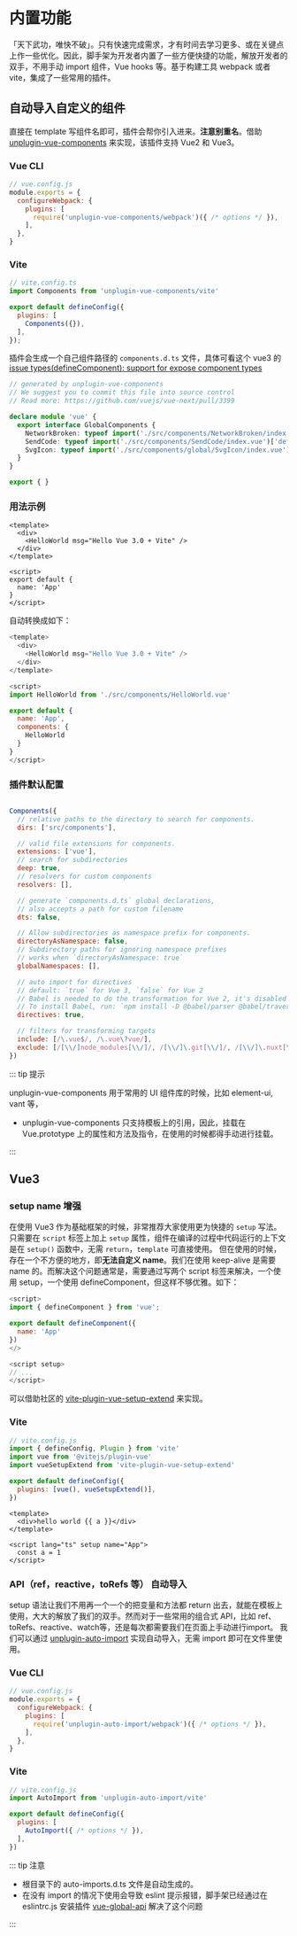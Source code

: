 # 内置功能

「天下武功，唯快不破」。只有快速完成需求，才有时间去学习更多、或在关键点上作一些优化。因此，脚手架为开发者内置了一些方便快捷的功能，解放开发者的双手，不用手动 import 组件，Vue hooks 等。基于构建工具 webpack 或者 vite，集成了一些常用的插件。

## 自动导入自定义的组件
直接在 template 写组件名即可，插件会帮你引入进来。**注意别重名**。借助 [unplugin-vue-components](https://github.com/antfu/unplugin-vue-components) 来实现，该插件支持 Vue2 和 Vue3。
 
### Vue CLI

```javascript
// vue.config.js
module.exports = {
  configureWebpack: {
    plugins: [
      require('unplugin-vue-components/webpack')({ /* options */ }),
    ],
  },
}
```

### Vite

```javascript
// vite.config.ts
import Components from 'unplugin-vue-components/vite'

export default defineConfig({
  plugins: [
    Components({}),
  ],
});
```

插件会生成一个自己组件路径的 `components.d.ts` 文件，具体可看这个 vue3 的[issue types(defineComponent): support for expose component types](https://github.com/vuejs/core/pull/3399)

```typescript
// generated by unplugin-vue-components
// We suggest you to commit this file into source control
// Read more: https://github.com/vuejs/vue-next/pull/3399

declare module 'vue' {
  export interface GlobalComponents {
    NetworkBroken: typeof import('./src/components/NetworkBroken/index.vue')['default']
    SendCode: typeof import('./src/components/SendCode/index.vue')['default']
    SvgIcon: typeof import('./src/components/global/SvgIcon/index.vue')['default']
  }
}

export { }

```

### 用法示例

```vue
<template>
  <div>
    <HelloWorld msg="Hello Vue 3.0 + Vite" />
  </div>
</template>

<script>
export default {
  name: 'App'
}
</script>
```
              
自动转换成如下：

```javascript
<template>
  <div>
    <HelloWorld msg="Hello Vue 3.0 + Vite" />
  </div>
</template>

<script>
import HelloWorld from './src/components/HelloWorld.vue'

export default {
  name: 'App',
  components: {
    HelloWorld
  }
}
</script>
```

### 插件默认配置

```javascript

Components({
  // relative paths to the directory to search for components.
  dirs: ['src/components'],

  // valid file extensions for components.
  extensions: ['vue'],
  // search for subdirectories
  deep: true,
  // resolvers for custom components
  resolvers: [],

  // generate `components.d.ts` global declarations, 
  // also accepts a path for custom filename
  dts: false,

  // Allow subdirectories as namespace prefix for components.
  directoryAsNamespace: false,
  // Subdirectory paths for ignoring namespace prefixes
  // works when `directoryAsNamespace: true`
  globalNamespaces: [],

  // auto import for directives
  // default: `true` for Vue 3, `false` for Vue 2
  // Babel is needed to do the transformation for Vue 2, it's disabled by default for performance concerns.
  // To install Babel, run: `npm install -D @babel/parser @babel/traverse`
  directives: true,

  // filters for transforming targets
  include: [/\.vue$/, /\.vue\?vue/],
  exclude: [/[\\/]node_modules[\\/]/, /[\\/]\.git[\\/]/, /[\\/]\.nuxt[\\/]/],
})

```
 
::: tip 提示

unplugin-vue-components 用于常用的 UI 组件库的时候，比如 element-ui, vant 等，

- unplugin-vue-components 只支持模板上的引用，因此，挂载在 Vue.prototype 上的属性和方法及指令，在使用的时候都得手动进行挂载。

:::

## Vue3

### setup name 增强

在使用 Vue3 作为基础框架的时候，非常推荐大家使用更为快捷的 `setup` 写法。只需要在 `script` 标签上加上 `setup` 属性，组件在编译的过程中代码运行的上下文是在 `setup()` 函数中，无需 `return`，`template` 可直接使用。
但在使用的时候，存在一个不方便的地方，即**无法自定义 name**。我们在使用 keep-alive 是需要 name 的。而解决这个问题通常是，需要通过写两个 script 标签来解决，一个使用 setup，一个使用 defineComponent，但这样不够优雅。如下：

```javascript 
<script>
import { defineComponent } from 'vue';

export default defineComponent({
  name: 'App'
})
</>

<script setup>
// ...
</script>
```

可以借助社区的 [vite-plugin-vue-setup-extend](https://github.com/vbenjs/vite-plugin-vue-setup-extend) 来实现。
 
### Vite

```javascript
// vite.config.js
import { defineConfig, Plugin } from 'vite'
import vue from '@vitejs/plugin-vue'
import vueSetupExtend from 'vite-plugin-vue-setup-extend'

export default defineConfig({
  plugins: [vue(), vueSetupExtend()],
})
```

```vue
<template>
  <div>hello world {{ a }}</div>
</template>

<script lang="ts" setup name="App">
  const a = 1
</script>
```

### API（ref，reactive，toRefs 等） 自动导入

setup 语法让我们不用再一个一个的把变量和方法都 return 出去，就能在模板上使用，大大的解放了我们的双手。然而对于一些常用的组合式 API，比如 ref、toRefs、reactive、watch等，还是每次都需要我们在页面上手动进行import。
我们可以通过 [unplugin-auto-import](https://github.com/antfu/unplugin-auto-import) 实现自动导入，无需 import 即可在文件里使用。

### Vue CLI

```javascript
// vue.config.js
module.exports = {
  configureWebpack: {
    plugins: [
      require('unplugin-auto-import/webpack')({ /* options */ }),
    ],
  },
}
```

### Vite

```javascript
// vite.config.js
import AutoImport from 'unplugin-auto-import/vite'

export default defineConfig({
  plugins: [
    AutoImport({ /* options */ }),
  ],
})
```

::: tip 注意

- 根目录下的 auto-imports.d.ts 文件是自动生成的。
- 在没有 import 的情况下使用会导致 eslint 提示报错，脚手架已经通过在 eslintrc.js 安装插件 [vue-global-api](https://github.com/antfu/vue-global-api) 解决了这个问题   

:::
